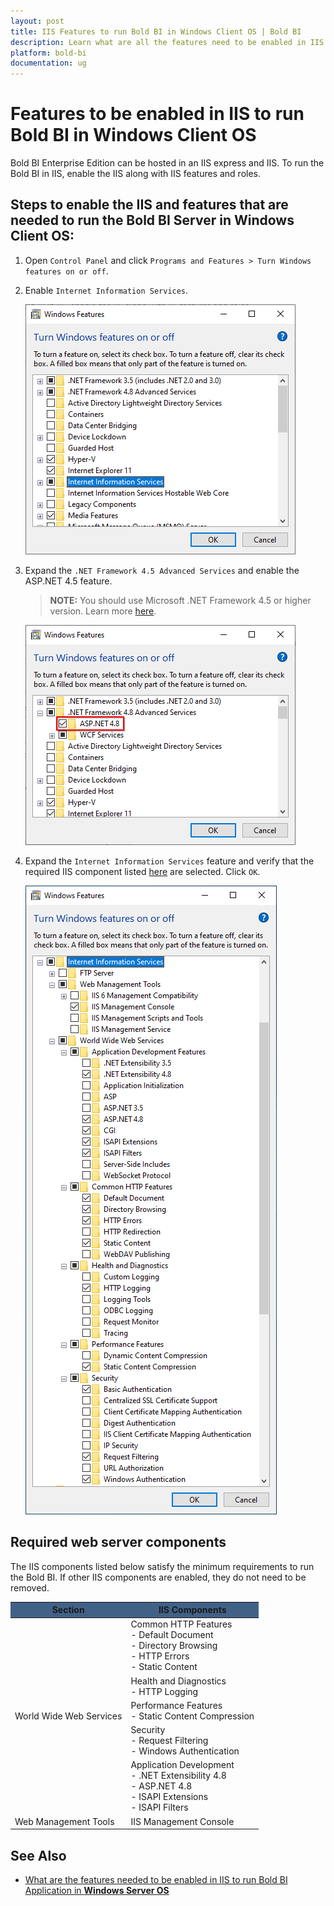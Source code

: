```yaml
---
layout: post
title: IIS Features to run Bold BI in Windows Client OS | Bold BI
description: Learn what are all the features need to be enabled in IIS to run Bold BI application in Windows Client OS.
platform: bold-bi
documentation: ug
---
```


# Features to be enabled in IIS to run Bold BI in Windows Client OS
Bold BI Enterprise Edition can be hosted in an IIS express and IIS. To run the Bold BI in IIS, enable the IIS along with IIS features and roles.

## Steps to enable the IIS and features that are needed to run the Bold BI Server in Windows Client OS:

1. Open `Control Panel` and click `Programs and Features > Turn Windows features on or off`.  

2. Enable `Internet Information Services`.

   ![Control Panel](/static/assets/embedded/faq/images/windows-features.png)  

3. Expand the `.NET Framework 4.5 Advanced Services` and enable the ASP.NET 4.5 feature.

   > **NOTE:**  You should use Microsoft .NET Framework 4.5 or higher version. Learn more [here](/bold-bi/on-premise/overview#prerequisites).  

   ![Roles and Features](/static/assets/embedded/faq/images/ms-framework.png)

4. Expand the `Internet Information Services` feature and verify that the required IIS component listed [here](/embedded-bi/faq/features-needed-to-enable-in-iis-to-run-bold-bi-in-win-client-os/#required-web-server-components) are selected. Click `OK`.

   ![Roles and Features](/static/assets/embedded/faq/images/iis-features-client.png)

## Required web server components

The IIS components listed below satisfy the minimum requirements to run the Bold BI. If other IIS components are enabled, they do not need to be removed.

<meta charset="utf-8"/>
<table>
  <thead>
    <tr>
      <th scope="col" bgcolor="#416187">Section</th>
      <th scope="col" bgcolor="#416187">IIS Components</th>
    </tr>
  </thead>
  <tbody>
    <tr>
        <td rowspan="5">World Wide Web Services</td>
        <td>Common HTTP Features
            <br>- Default Document  
            <br>- Directory Browsing  
            <br>- HTTP Errors 
            <br>- Static Content  
        </td>
    </tr>
    <tr>
        <td>Health and Diagnostics 
            <br>- HTTP Logging
        </td>
    </tr>
    <tr>
        <td>Performance Features
            <br>- Static Content Compression</td>
    </tr>
    <tr>
        <td>Security 
            <br>- Request Filtering  
            <br>- Windows Authentication</td>
    </tr>
    <tr>
        <td>Application Development  
            <br>- .NET Extensibility 4.8
            <br>- ASP.NET 4.8
            <br>- ISAPI Extensions  
            <br>- ISAPI Filters</td>
    </tr>
    <tr>
        <td>Web Management Tools</td>
        <td>IIS Management Console</td>
    </tr>
  </tbody>
</table>

## See Also

* [What are the features needed to be enabled in IIS to run Bold BI Application in **Windows Server OS**](/embedded-bi/faq/features-needed-to-enable-in-iis-to-run-bold-bi-in-win-server-os/)



  
